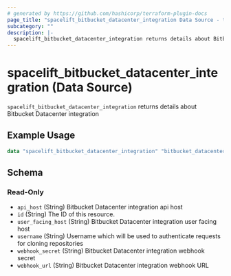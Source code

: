 ```yaml
---
# generated by https://github.com/hashicorp/terraform-plugin-docs
page_title: "spacelift_bitbucket_datacenter_integration Data Source - terraform-provider-spacelift"
subcategory: ""
description: |-
  spacelift_bitbucket_datacenter_integration returns details about Bitbucket Datacenter integration
---
```


# spacelift_bitbucket_datacenter_integration (Data Source)

`spacelift_bitbucket_datacenter_integration` returns details about Bitbucket Datacenter integration

## Example Usage

```terraform
data "spacelift_bitbucket_datacenter_integration" "bitbucket_datacenter_integration" {}
```

<!-- schema generated by tfplugindocs -->
## Schema

### Read-Only

- `api_host` (String) Bitbucket Datacenter integration api host
- `id` (String) The ID of this resource.
- `user_facing_host` (String) Bitbucket Datacenter integration user facing host
- `username` (String) Username which will be used to authenticate requests for cloning repositories
- `webhook_secret` (String) Bitbucket Datacenter integration webhook secret
- `webhook_url` (String) Bitbucket Datacenter integration webhook URL
